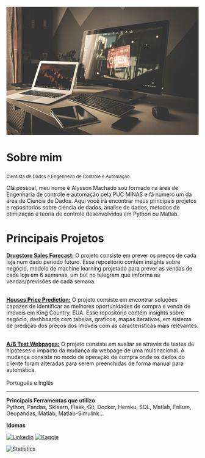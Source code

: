 
[![Image](https://github.com/alyssonvidal/alyssonvidal/blob/main/image.jpg)](https://www.github.com/alyssonvidal/)

# Sobre mim
<sub>Cientista de Dados e Engenheiro de Controle e Automação</sub>

Olá pessoal, meu nome é Alysson Machado sou formado na área de Engenharia de controle e automação pela PUC MINAS e fã numero um da área de Ciencia de Dados. Aqui você irá encontrar meus principais projetos e repositorios sobre ciencia de dados, analise de dados, metodos de otimização e teoria de controle desenvolvidos em Python ou Matlab.<br>

# Principais Projetos

**[Drugstore Sales Forecast:](https://github.com/alyssonvidal/Rossmann-Sales-Forecast#readme)** 
 O projeto consiste em prever os preços de cada loja num dado periodo futuro. Esse repositório contém insights sobre negócio, modelo de machine learning projetado para prever as vendas de cada loja em 6 semanas, um bot no telegram que imforma as vendas/previsões de cada semana. <br><br>
 
**[Houses Price Prediction:](https://github.com/alyssonvidal/House-Rocket-Sales#readme)** 
 O projeto consiste em encontrar soluções capazes de identificar as melhores oportunidades de compra e venda de imoveis em King Country, EUA. Esse repositório contém insights sobre negócio, dashboards com tabelas, graficos, mapas iterativos, em sistema de predição dos preços dos imóveis com as caracteristicas mais relevantes. <br><br>

 **[A/B Test Webpages:](https://github.com/alyssonvidal/)** 
 O projeto consiste em avaliar se através de testes de hipoteses o impacto da mudança da webpage de uma multinacional. A mudança consiste no modo de operação de compra onde os dados do cliente foram alteradas para serem preenchidas de forma manual para automática.<br><br>
Português e Inglês<br>
***

**Principais Ferramentas que utilizo**<br>
 Python, Pandas, Sklearn, Flask, Git, Docker, Heroku, SQL, Matlab, Folium, Geopandas, Matlab, Matlab-Simulink...<br>
 
 **Idomas**<br> 
 
[![Linkedin](https://img.shields.io/badge/LinkedIn-0077B5?style=for-the-badge&logo=linkedin&logoColor=white)](https://www.linkedin.com/in/alyssonmach/)
[![Kaggle](https://img.shields.io/badge/Kaggle-20BEFF?style=for-the-badge&logo=Kaggle&logoColor=white)](https://www.kaggle.com/alyssonvidal/)


![Statistics](https://github-readme-stats.vercel.app/api?username=alyssonvidal&count_private=true)










